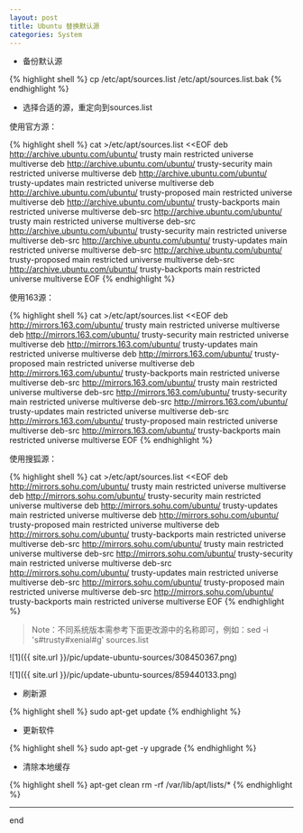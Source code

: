 ```yaml
---
layout: post
title: Ubuntu 替换默认源
categories: System
---
```




* 备份默认源

{% highlight shell %}
cp /etc/apt/sources.list /etc/apt/sources.list.bak
{% endhighlight %}

* 选择合适的源，重定向到sources.list

使用官方源：

{% highlight shell %}
cat >/etc/apt/sources.list <<EOF
deb http://archive.ubuntu.com/ubuntu/ trusty main restricted universe multiverse
deb http://archive.ubuntu.com/ubuntu/ trusty-security main restricted universe multiverse
deb http://archive.ubuntu.com/ubuntu/ trusty-updates main restricted universe multiverse
deb http://archive.ubuntu.com/ubuntu/ trusty-proposed main restricted universe multiverse
deb http://archive.ubuntu.com/ubuntu/ trusty-backports main restricted universe multiverse
deb-src http://archive.ubuntu.com/ubuntu/ trusty main restricted universe multiverse
deb-src http://archive.ubuntu.com/ubuntu/ trusty-security main restricted universe multiverse
deb-src http://archive.ubuntu.com/ubuntu/ trusty-updates main restricted universe multiverse
deb-src http://archive.ubuntu.com/ubuntu/ trusty-proposed main restricted universe multiverse
deb-src http://archive.ubuntu.com/ubuntu/ trusty-backports main restricted universe multiverse
EOF
{% endhighlight %}


使用163源：


{% highlight shell %}
cat >/etc/apt/sources.list <<EOF
deb http://mirrors.163.com/ubuntu/ trusty main restricted universe multiverse
deb http://mirrors.163.com/ubuntu/ trusty-security main restricted universe multiverse
deb http://mirrors.163.com/ubuntu/ trusty-updates main restricted universe multiverse
deb http://mirrors.163.com/ubuntu/ trusty-proposed main restricted universe multiverse
deb http://mirrors.163.com/ubuntu/ trusty-backports main restricted universe multiverse
deb-src http://mirrors.163.com/ubuntu/ trusty main restricted universe multiverse
deb-src http://mirrors.163.com/ubuntu/ trusty-security main restricted universe multiverse
deb-src http://mirrors.163.com/ubuntu/ trusty-updates main restricted universe multiverse
deb-src http://mirrors.163.com/ubuntu/ trusty-proposed main restricted universe multiverse
deb-src http://mirrors.163.com/ubuntu/ trusty-backports main restricted universe multiverse
EOF
{% endhighlight %}


使用搜狐源：



{% highlight shell %}
cat >/etc/apt/sources.list <<EOF
deb http://mirrors.sohu.com/ubuntu/ trusty main restricted universe multiverse
deb http://mirrors.sohu.com/ubuntu/ trusty-security main restricted universe multiverse
deb http://mirrors.sohu.com/ubuntu/ trusty-updates main restricted universe multiverse
deb http://mirrors.sohu.com/ubuntu/ trusty-proposed main restricted universe multiverse
deb http://mirrors.sohu.com/ubuntu/ trusty-backports main restricted universe multiverse
deb-src http://mirrors.sohu.com/ubuntu/ trusty main restricted universe multiverse
deb-src http://mirrors.sohu.com/ubuntu/ trusty-security main restricted universe multiverse
deb-src http://mirrors.sohu.com/ubuntu/ trusty-updates main restricted universe multiverse
deb-src http://mirrors.sohu.com/ubuntu/ trusty-proposed main restricted universe multiverse
deb-src http://mirrors.sohu.com/ubuntu/ trusty-backports main restricted universe multiverse
EOF
{% endhighlight %}

> Note：不同系统版本需参考下面更改源中的名称即可，例如：sed -i 's#trusty#xenial#g' sources.list

![1]({{ site.url }}/pic/update-ubuntu-sources/308450367.png)


![1]({{ site.url }}/pic/update-ubuntu-sources/859440133.png)


* 刷新源

{% highlight shell %}
sudo apt-get update
{% endhighlight %}

* 更新软件

{% highlight shell %}
sudo apt-get -y upgrade
{% endhighlight %}

* 清除本地缓存

{% highlight shell %}
apt-get clean
rm -rf /var/lib/apt/lists/*
{% endhighlight %}

------------------

end


